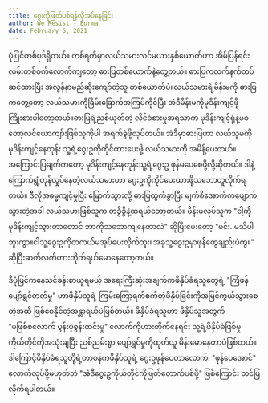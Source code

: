 ```yaml
---
title: ဂွေးကိုဖြတ်ပစ်ရန်လိုအပ်နေခြင်း
author: We Resist - Burma
date: February 5, 2021
---
```


ပုံပြင်တစ်ပုဒ်ရှိတယ်။ တစ်ရက်မှာလယ်သမားလင်မယားနှစ်ယောက်ဟာ အိမ်ပြန်ရင်း လမ်းတစ်ဝက်လောက်ကျတော့ ဓားပြတစ်ယောက်နဲ့တွေ့တယ်။ ဓားပြကလက်နက်တပ်ဆင်ထားပြီး အလွန်နာမည်ဆိုးကျော်တဲ့သူ တစ်ယောက်ပဲ။လယ်သမားရဲ့မိန်းမကို ဓားပြကတွေ့တော့ လယ်သမားကိုခြိမ်းခြောက်အကြပ်ကိုင်ပြီး အဲဒီမိန်းမကိုမုဒိန်းကျင့်ဖို့ကြိုးစားပါတော့တယ်။ဓားပြရဲ့ညစ်ယုတ်တဲ့ လိင်ခံစားမှုအရသာက မုဒိန်းကျင့်ရုံနဲ့မဝတော့လင်ယောကျာ်းဖြစ်သူကိုပါ အရှက်ခွဲဖို့လုပ်တယ်။ အဲဒီမှာဓားပြဟာ လယ်သူမကိုမုဒိန်းကျင့်နေတုန်း သူ့ရဲ့ဂွေးဥကိုကိုင်ထားပေးဖို့ လယ်သမားကို အမိန့်ပေးတယ်။ အကြောင်းပြချက်ကတော့ မုဒိန်းကျင့်နေတုန်းသူ့ရဲ့ဂွေးဥ ဖုန်မပေစေဖို့လို့ဆိုတယ်။ ဒါနဲ့ကြောက်ရွံ့တုန်လှုပ်နေတဲ့လယ်သမားဟာ ဂွေးဥကိုကိုင်ပေးထားဖို့သဘောတူလိုက်ရတယ်။ ဒီလိုအဓမ္မကျင့်မှုပြီး မြောက်သွားလို့ ဓားပြထွက်ခွာပြီး မျက်စိအောက်ကပျောက်သွားတဲ့အခါ လယ်သမားဖြစ်သူက တခွီခွီနဲ့ထရယ်တော့တယ်။ မိန်းမလုပ်သူက "ငါ့ကိုမုဒိန်းကျင့်သွားတာတောင် ဘာကိုသဘောကျနေတာလဲ" ဆိုပြီးမေးတော့ "မင်း..မသိပါဘူးကွာ။ငါသူ့ဂွေးဥကိုတကယ်မအုပ်ပေးလိုက်ဘူး။အခုသူ့ဂွေးဥမှာဖုန်တွေချည်းပဲကွ။" ဆိုပြီးဆက်လက်ဟားတိုက်ရယ်မောနေတော့တယ်။

ဒီပုံပြင်ကနေသင်ခန်းစာယူရမယ့် အရေးကြီးဆုံးအချက်ကဖိနှိပ်ခံရသူတွေရဲ့ "ကြံဖန်ပျော်ရွှင်တတ်မှု" ဟာဖိနှိပ်သူရဲ့ ကြမ်းကြော့ရက်စက်တဲ့ဖိနှိပ်ခြင်းကိုအမြင်ကွယ်သွားစေတဲ့အထိ ဖြစ်စေနိုင်တဲ့အန္တာရယ်ပဲဖြစ်တယ်။ ဖိနှိပ်ခံရသူဟာ ဖိနှိပ်သူအတွက် "မဖြစ်စလောက် ပွန်းပဲ့စွန်းထင်းမှု" လောက်ကိုဟားတိုက်နေရင်း သူ့ရဲ့ဖိနှိပ်ခံဖြစ်မှုကိုယ်တိုင်ကိုအသုံးချပြီး ညစ်ညမ်းစွာ ပျော်ရွှင်မှုကိုထုတ်ယူ မိန်းမောနေတာပဲဖြစ်တယ်။ ဒါကြောင့်ဖိနှိပ်ခံရသူတို့ရဲ့တာဝန်ကဖိနှိပ်သူရဲ့ ဂွေးဥဖုန်ပေတာလောက်၊ "ဖုန်ပေအောင်" လောက်လုပ်ဖို့မဟုတ်ဘဲ "အဲဒီဂွေးဥကိုယ်တိုင်ကိုဖြတ်တောက်ပစ်ဖို့" ဖြစ်ကြောင်း တင်ပြလိုက်ရပါတယ်။

